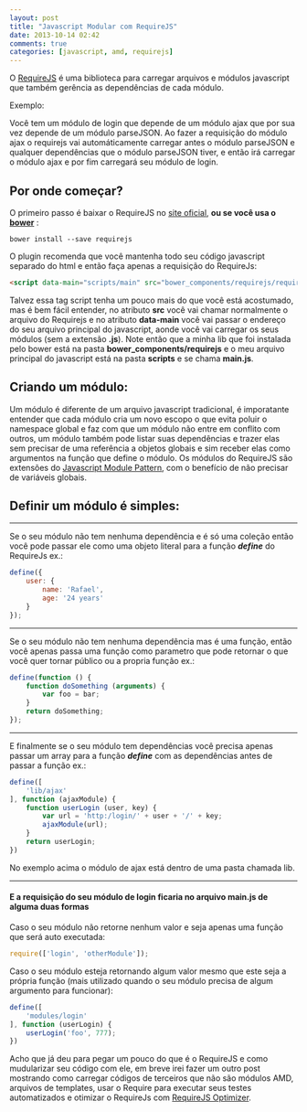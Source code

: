 ```yaml
---
layout: post
title: "Javascript Modular com RequireJS"
date: 2013-10-14 02:42
comments: true
categories: [javascript, amd, requirejs]
---
```


O [RequireJS](http://requirejs.org/ "Site oficial do RequireJS") é uma biblioteca para carregar arquivos e módulos javascript que também gerência as dependências de cada módulo.

Exemplo:

Você tem um módulo de login que depende de um módulo ajax que por sua vez depende de um módulo parseJSON. Ao fazer a requisição do módulo ajax o requirejs vai automáticamente carregar antes o módulo parseJSON e qualquer dependências que o módulo parseJSON tiver, e então irá carregar o módulo ajax e por fim carregará seu módulo de login.


Por onde começar?
-------------------------

O primeiro passo é baixar o RequireJS no [site oficial](http://requirejs.org/ "Site oficial do RequireJS"), __ou se você usa o [bower](http://bower.io/)__ :


```
bower install --save requirejs
```

O plugin recomenda que você mantenha todo seu código javascript separado do html e então faça apenas a requisição do RequireJs:


```html
<script data-main="scripts/main" src="bower_components/requirejs/require.js"></script>
```

Talvez essa tag script tenha um pouco mais do que você está acostumado, mas é bem fácil entender, no atributo __src__ você vai chamar normalmente o arquivo do Requirejs e no atributo __data-main__ você vai passar o endereço do seu arquivo principal do javascript, aonde você vai carregar os seus módulos (sem a extensão __.js__). Note então que a minha lib que foi instalada pelo bower está na pasta __bower_components/requirejs__ e o meu arquivo principal do javascript está na pasta __scripts__ e se chama __main.js__.

Criando um módulo:
-------------------------

Um módulo é diferente de um arquivo javascript tradicional, é imporatante entender que cada módulo cria um novo escopo o que evita poluir o namespace global e faz com que um módulo não entre em conflito com outros, um módulo também pode listar suas dependências e trazer elas sem precisar de uma referência a objetos globais e sim receber elas como argumentos na função que define o módulo. Os módulos do RequireJS são extensões do [Javascript Module Pattern](http://www.adequatelygood.com/JavaScript-Module-Pattern-In-Depth.html), com o benefício de não precisar de variáveis globais.

Definir um módulo é simples:
----------------------------

---

Se o seu módulo não tem nenhuma dependência e é só uma coleção então você pode passar ele como uma objeto literal para a função **_define_** do RequireJs ex.:

```javascript
define({
    user: {
    	name: 'Rafael',
    	age: '24 years'
    }
});
```
---

Se o seu módulo não tem nenhuma dependência mas é uma função, então você apenas passa uma função como parametro que pode retornar o que você quer tornar público ou a propria função ex.:

```javascript
define(function () {
	function doSomething (arguments) {
		var foo = bar;
	}
	return doSomething;
});
```
---

E finalmente se o seu módulo tem dependências você precisa apenas passar um array para a função **_define_** com as dependências antes de passar a função ex.:

```javascript
define([
	'lib/ajax'
], function (ajaxModule) {
	function userLogin (user, key) {
		var url = 'http:/login/' + user + '/' + key;
		ajaxModule(url);
	}
	return userLogin;
})

```
No exemplo acima o módulo de ajax está dentro de uma pasta chamada lib.

---

#### E a requisição do seu módulo de login ficaria no arquivo **main.js** de alguma duas formas


Caso o seu módulo não retorne nenhum valor e seja apenas uma função que será auto executada:
```javascript
require(['login', 'otherModule']);

```

Caso o seu módulo esteja retornando algum valor mesmo que este seja a própria função (mais utilizado quando o seu módulo precisa de algum argumento para funcionar):
```javascript
define([
	'modules/login'
], function (userLogin) {
	userLogin('foo', 777);
})

```

Acho que já deu para pegar um pouco do que é o RequireJS e como mudularizar seu código com ele, em breve irei fazer um outro post mostrando como carregar códigos de terceiros que não são módulos AMD, arquivos de templates, usar o Require para executar seus testes automatizados e otimizar o RequireJs com [RequireJS Optimizer](http://requirejs.org/docs/optimization.html).

